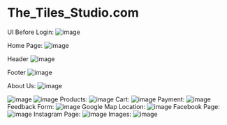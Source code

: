 # The_Tiles_Studio.com
UI Before Login:
![image](https://github.com/rutujadpawar/Tiles-Studio/assets/122771999/d821dc87-2d3b-4265-a548-003262625b60)

Home Page: ![image](https://github.com/rutujadpawar/Tiles-Studio/assets/122771999/b803ba88-9a9d-4350-991a-d00cb2f7c8c9)

Header ![image](https://github.com/rutujadpawar/Tiles-Studio/assets/122771999/8031bcff-77e6-4ca4-abb9-f63c1444086d)

Footer ![image](https://github.com/rutujadpawar/Tiles-Studio/assets/122771999/7456aa78-dd89-4942-b941-70e7c866117d)

About Us: ![image](https://github.com/rutujadpawar/Tiles-Studio/assets/122771999/5151b40b-7a30-424b-a20f-00180607b912)

 ![image](https://github.com/rutujadpawar/Tiles-Studio/assets/122771999/6d5ffdfb-74f7-4565-bb56-c15175e48b58)
![image](https://github.com/rutujadpawar/Tiles-Studio/assets/122771999/f54c6f89-0639-4d94-aa79-89e2e57794c1)
Products: ![image](https://github.com/rutujadpawar/Tiles-Studio/assets/122771999/77c7c657-5cfa-42ba-b3d6-4ab5eefe8941)
Cart: ![image](https://github.com/rutujadpawar/Tiles-Studio/assets/122771999/7c02e50b-bf7e-4d27-acd5-ff33f2ba379e)
Payment: ![image](https://github.com/rutujadpawar/Tiles-Studio/assets/122771999/ad62aca3-4754-4cdb-8842-c3f04c204074)
Feedback Form: ![image](https://github.com/rutujadpawar/Tiles-Studio/assets/122771999/b1190ee0-6e13-40d1-ae98-47f80fba72f1)
Google Map Location: ![image](https://github.com/rutujadpawar/Tiles-Studio/assets/122771999/3887761a-e8e8-4645-afa2-f0a721c7cf58)
Facebook Page: ![image](https://github.com/rutujadpawar/Tiles-Studio/assets/122771999/5737e937-234a-458f-a81b-324e8ecb83ac)
Instagram Page: ![image](https://github.com/rutujadpawar/Tiles-Studio/assets/122771999/e5184128-2182-409c-8e31-86aead5ec83a)
Images: ![image](https://github.com/rutujadpawar/Tiles-Studio/assets/122771999/c6e87bfc-ca34-4d51-b3ef-0e667e038366)


